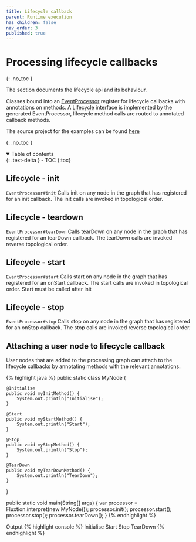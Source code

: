 ```yaml
---
title: Lifecycle callback
parent: Runtime execution
has_children: false
nav_order: 3
published: true
---
```


# Processing lifecycle callbacks
{: .no_toc }

The section documents the lifecycle api and its behaviour. 

Classes bound into an [EventProcessor](https://github.com/v12technology/fluxtion/tree/{{site.fluxtion_version}}/runtime/src/main/java/com/fluxtion/runtime/EventProcessor.java) register for lifecycle callbacks with annotations on methods. 
A [Lifecycle]({{site.fluxtion_src_runtime}}/lifecycle/Lifecycle.java) interface is implemented by the generated EventProcessor, lifecycle method calls are routed to 
annotated callback methods.

The source project for the examples can be found [here]({{site.reference_examples}}/runtime-execution/src/main/java/com/fluxtion/example/reference/lifecycle)

{: .no_toc }
<details open markdown="block">
  <summary>
    Table of contents
  </summary>
  {: .text-delta }
- TOC
{:toc}
</details>

## Lifecycle - init
`EventProcessor#init` Calls init on any node in the graph that has registered for an init callback. The init calls
are invoked in topological order.

## Lifecycle - teardown
`EventProcessor#tearDown` Calls tearDown on any node in the graph that has registered for an tearDown callback.
The tearDown calls are invoked reverse topological order.

## Lifecycle - start
`EventProcessor#start` Calls start on any node in the graph that has registered for an onStart callback. The start calls
are invoked in topological order. Start must be called after init

## Lifecycle - stop
`EventProcessor#stop` Calls stop on any node in the graph that has registered for an onStop callback.
The stop calls are invoked reverse topological order.

## Attaching a user node to lifecycle callback
User nodes that are added to the processing graph can attach to the lifecycle callbacks by annotating methods with 
the relevant annotations.

{% highlight java %}
public static class MyNode {

    @Initialise
    public void myInitMethod() {
        System.out.println("Initialise");
    }

    @Start
    public void myStartMethod() {
        System.out.println("Start");
    }

    @Stop
    public void myStopMethod() {
        System.out.println("Stop");
    }

    @TearDown
    public void myTearDownMethod() {
        System.out.println("TearDown");
    }
}

public static void main(String[] args) {
    var processor = Fluxtion.interpret(new MyNode());
    processor.init();
    processor.start();
    processor.stop();
    processor.tearDown();
}
{% endhighlight %}

Output
{% highlight console %}
Initialise
Start
Stop
TearDown
{% endhighlight %}

